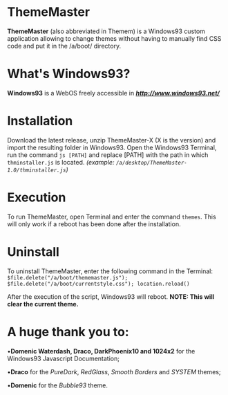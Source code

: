# ThemeMaster
**ThemeMaster** (also abbreviated in Themem) is a Windows93 custom application allowing to change themes without having to manually find CSS code and put it in the /a/boot/ directory.
# What's Windows93?
**Windows93** is a WebOS freely accessible in ***http://www.windows93.net/***
# Installation
Download the latest release, unzip ThemeMaster-X (X is the version) and import the resulting folder in Windows93. Open the Windows93 Terminal, run the command `js [PATH]` and replace [PATH] with the path in which `thminstaller.js` is located. _(example: `/a/desktop/ThemeMaster-1.0/thminstaller.js`)_
# Execution
To run ThemeMaster, open Terminal and enter the command `themes`. This will only work if a reboot has been done after the installation.
# Uninstall
To uninstall ThemeMaster, enter the following command in the Terminal:
`$file.delete("/a/boot/thememaster.js");
$file.delete("/a/boot/currentstyle.css");
location.reload()`

After the execution of the script, Windows93 will reboot. **NOTE: This will clear the current theme.**
# A huge thank you to:
•**Domenic Waterdash, Draco, DarkPhoenix10 and 1024x2** for the Windows93 Javascript Documentation;

•**Draco** for the _PureDark_, _RedGlass_, _Smooth Borders_ and _SYSTEM_ themes;

•**Domenic** for the _Bubble93_ theme.
